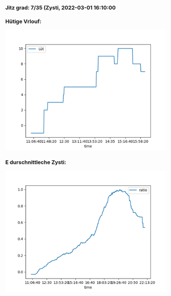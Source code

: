### Jitz grad: 7/35 (Zysti, 2022-03-01 16:10:00

### Hütige Vrlouf:
![Graph](Today.png)

### E durschnittleche Zysti:
![Graph](Zysti.png)